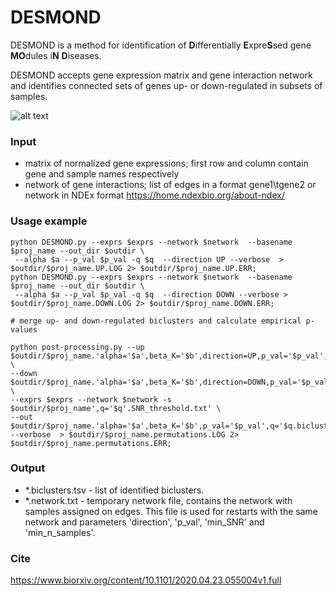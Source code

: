 # DESMOND

DESMOND is a method for identification of **D**ifferentially **E**xpre**S**sed gene **MO**dules i**N** **D**iseases. 

DESMOND accepts gene expression matrix and gene interaction network and identifies connected sets of genes up- or down-regulated in subsets of samples.

![alt text](https://github.com/ozolotareva/DESMOND/blob/master/poster/DESMOND_abstract.png)



### Input

 * matrix of normalized gene expressions; first row and column contain gene and sample names respectively
 * network of gene interactions; list of edges in a format gene1\tgene2 or network in NDEx format https://home.ndexbio.org/about-ndex/
 
### Usage example

```
python DESMOND.py --exprs $exprs --network $network  --basename $proj_name --out_dir $outdir \
 --alpha $a --p_val $p_val -q $q  --direction UP --verbose  > $outdir/$proj_name.UP.LOG 2> $outdir/$proj_name.UP.ERR;
python DESMOND.py --exprs $exprs --network $network  --basename $proj_name --out_dir $outdir \
 --alpha $a --p_val $p_val -q $q  --direction DOWN --verbose > $outdir/$proj_name.DOWN.LOG 2> $outdir/$proj_name.DOWN.ERR;

# merge up- and down-regulated biclusters and calculate empirical p-values

python post-processing.py --up $outdir/$proj_name.'alpha='$a',beta_K='$b',direction=UP,p_val='$p_val',q='$q.biclusters.tsv \
--down $outdir/$proj_name.'alpha='$a',beta_K='$b',direction=DOWN,p_val='$p_val',q='$q.biclusters.tsv \
--exprs $exprs --network $network -s $outdir/$proj_name',q='$q'.SNR_threshold.txt' \
--out $outdir/$proj_name.'alpha='$a',beta_K='$b',p_val='$p_val',q='$q.biclusters.permutations.tsv  --verbose  > $outdir/$proj_name.permutations.LOG 2> $outdir/$proj_name.permutations.ERR;

```
### Output
 * \*.biclusters.tsv - list of identified biclusters.
 * \*.network.txt  - temporary network file, contains the network with samples assigned on edges. This file is used for restarts with the same network and parameters 'direction', 'p_val', 'min_SNR' and 'min_n_samples'.

### Cite
https://www.biorxiv.org/content/10.1101/2020.04.23.055004v1.full
